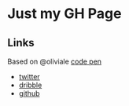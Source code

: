 # Just my GH Page


## Links

Based on @oliviale [code pen](https://codepen.io/oliviale/pen/YgzNzK)

* [twitter](https://twitter.com/oliviale)
* [dribble](https://dribbble.com/oliviale)
* [github](https://github.com/oliviale) 
